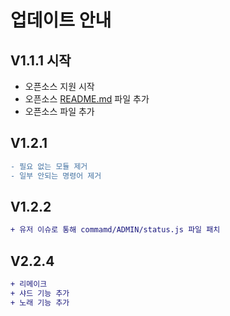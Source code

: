 # 업데이트 안내
## V1.1.1 시작

+ 오픈소스 지원 시작
+ 오픈소스 [README.md](README.md) 파일 추가
+ 오픈소스 파일 추가

## V1.2.1
```diff
- 필요 없는 모듈 제거
- 일부 안되는 명령어 제거
```

## V1.2.2
```diff
+ 유저 이슈로 통해 commamd/ADMIN/status.js 파일 패치
```

## V2.2.4
```diff
+ 리메이크 
+ 샤드 기능 추가
+ 노래 기능 추가
```
